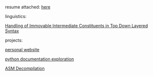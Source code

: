 resume attached: [here](assets\Aditya-Krishna-Resume-Final-One-Page-Oct-8-2024.pdf)

linguistics: 

[Handling of Immovable Intermediate Constituents in Top Down Layered Syntax](assets\Aditya_Krishna_Phillips_Exploration.pdf)

projects: 

[personal website](https://github.com/AdityaKrishnaProjects/AdityaKrishnaProjects.github.io)

[python documentation exploration](https://github.com/AdityaKrishnaProjects/Python_Documentation_Exploration)

[ASM Decompilation](https://github.com/AdityaKrishnaProjects/TrainingMode-More-Falco)